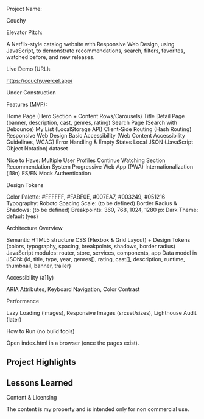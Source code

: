 Project Name: 

  Couchy
  

Elevator Pitch: 

  A Netflix-style catalog website with Responsive Web Design, using JavaScript, to demonstrate recommendations, search, filters, favorites, watched before, and new releases.


Live Demo (URL): 

https://couchy.vercel.app/

Under Construction
  

Features (MVP):

  Home Page (Hero Section + Content Rows/Carousels)
  Title Detail Page (banner, description, cast, genres, rating)
  Search Page (Search with Debounce)
  My List (LocalStorage API)
  Client-Side Routing (Hash Routing)
  Responsive Web Design
  Basic Accessibility (Web Content Accessibility Guidelines, WCAG)
  Error Handling & Empty States
  Local JSON (JavaScript Object Notation) dataset

Nice to Have: 
  Multiple User Profiles
  Continue Watching Section
  Recommendation System
  Progressive Web App (PWA)
  Internationalization (i18n) ES/EN
  Mock Authentication
  

Design Tokens
  
  Color Palette: #FFFFFF, #FABF0E, #007EA7, #003249, #051216
  Typography: Roboto
  Spacing Scale: (to be defined)
  Border Radius & Shadows: (to be defined)
  Breakpoints: 360, 768, 1024, 1280 px
  Dark Theme: default (yes)
  

Architecture Overview

  Semantic HTML5 structure
  CSS (Flexbox & Grid Layout) + Design Tokens (colors, typography, spacing, breakpoints, shadows, border radius)
  JavaScript modules: router, store, services, components, app
  Data model in JSON: (id, title, type, year, genres[], rating, cast[], description, runtime, thumbnail, banner, trailer)
  

Accessibility (a11y)

  ARIA Attributes, Keyboard Navigation, Color Contrast
  

Performance

  Lazy Loading (images), Responsive Images (srcset/sizes), Lighthouse Audit (later)
  

How to Run (no build tools)

  Open index.html in a browser (once the pages exist).
  

Project Highlights
------------------

Lessons Learned
-----------------

Content & Licensing

  The content is my property and is intended only for non commercial use. 


  
